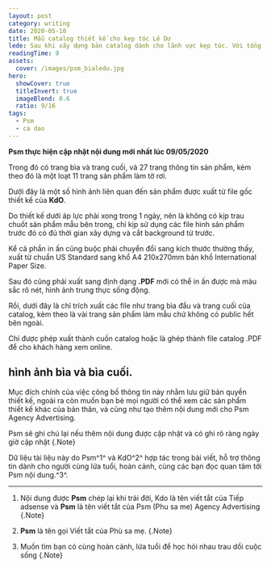 ```yaml
---
layout: post
category: writing
date: 2020-05-10
title: Mẫu catalog thiết kế cho kẹp tóc Lê Dư
lede: Sau khi xây dựng bản catalog dành cho lãnh vực kẹp tóc. Với tổng cộng 29 trang. Đã hoàn thành kể từ ngày 19 tháng 4 năm 2020
readingTime: 9
assets:
  cover: /images/psm_bialedu.jpg
hero:
  showCover: true
  titleInvert: true
  imageBlend: 0.6
  ratio: 9/16
tags:
  - Psm
  - ca dao
---
```

**Psm thực hiện cập nhật nội dung mới nhất lúc 09/05/2020**

Trong đó có trang bìa và trang cuối, và 27 trang thông tin sản phẩm, kèm theo đó là một loạt 11 trang sản phẩm làm tờ rơi.

Dưới đây là một số hình ảnh liên quan đến sản phẩm được xuất từ file gốc thiết kế của **KdO**.

Do thiết kế dưới áp lực phải xong trong 1 ngày, nên là không có kịp trau chuốt sản phẩm mẫu bên trong, chỉ kịp sử dụng các file hình sản phẩm trước đó có đủ thời gian xây dựng và cắt background từ trước.

Kể cả phần in ấn cũng buộc phải chuyển đổi sang kích thước thường thấy, xuất từ chuẩn US Standard sang khổ A4 210x270mm bản khổ International Paper Size.

Sau đó cũng phải xuất sang định dạng **.PDF** mới có thể in ấn được mà màu sắc rõ nét, hình ảnh trung thực sống động.

Rồi, dưới đây là chỉ trích xuất các file như trang bìa đầu và trang cuối của catalog, kèm theo là vài trang sản phẩm làm mẫu chứ không có public hết bên ngoài.

Chỉ được phép xuất thành cuốn catalog hoặc là ghép thành file catalog .PDF để cho khách hàng xem online.

## hình ảnh bìa và bìa cuối.


Mục đích chính của việc công bố thông tin này nhằm lưu giữ bản quyền thiết kế, ngoài ra còn muốn bạn bè mọi người có thể xem các sản phẩm thiết kế khác của bản thân, và cũng như tạo thêm nội dung mới cho Psm Agency Advertising.

<Media ratio="844/1500" image="/images/biadau.jpg"/>


<Media ratio="844/1500" image="/images/biacuoi.jpg"/>

Psm sẽ ghi chú lại nếu thêm nội dung được cập nhật và có ghi rõ ràng ngày giờ cập nhật {.Note}

Dữ liệu tài liệu này do Psm^1^ và KdO^2^ hợp tác trong bài viết, hỗ trợ thông tin dành cho người cùng lứa tuổi, hoàn cảnh, cùng các bạn đọc quan tâm tới Psm nội dung.^3^.

---

1. Nội dung được **Psm** chép lại khi trải đời, Kdo là tên viết tắt của Tiếp adsense và **Psm** là tên viết tắt của Psm (Phu sa me) Agency Advertising {.Note}

2. **Psm** là tên gọi Viết tắt của Phù sa mẹ. {.Note}

3. Muốn tìm bạn có cùng hoàn cảnh, lứa tuổi để học hỏi nhau trau dồi cuộc sống {.Note}

<script>
import Media from "../../src/components/Media";

export default {
  components: { Media }
}
</script>
